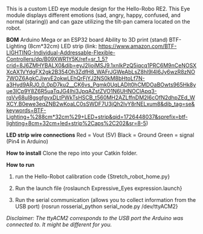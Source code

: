 This is a custom LED eye module design for the Hello-Robo RE2. This Eye module displays different emotions (sad, angry, happy, confused, and normal (staring)) and can gaze utilizing the tilt-pan camera located on the robot. 

**BOM** 
Arduino Mega or an ESP32 board
Ability to 3D print (stand)
BTF-Lighting (8cm*32cm) LED strip (link: https://www.amazon.com/BTF-LIGHTING-Individual-Addressable-Flexible-Controllers/dp/B09XWR1Y5K/ref=sr_1_5?crid=8J6ZMHYBALX0&dib=eyJ2IjoiMSJ9.1xnIkPzQ5iqcq1PRC6M9nCeNOSXXcAX1VYdgFX2gk2B354Oh3ZdfH8_WAFrJGWeAbLsZ8hl9l4I6Jy6wzR8zNO7WOZ6AgkCJiwvE2okwLEhQrFjYJ2NS0kM8bHtoLf7N-a3Hyd9ARJ0_0_0pD7ku2__CK6vs_Pqmk0UqLADlt0hCMDOaBOwts965Hk8yue3lCp9Y8Z6R5uaTqJG4Ihi3JpqAZstZVO1N6UHNOClApq3-rqVv68uI8gsgfgvxDLtPWkTsHSCB_t560MH2AZLffnDM2I6cOfN2dhpZEd_WXCY.B0ewe3eqZNB2wKoaLC0sSWDF7U3jQh2lvY8rNELxum8&dib_tag=se&keywords=BTF-Lighting+%288cm*32cm%29+LED+strip&qid=1726448037&sprefix=btf-lighting+8cm+32cm+led+strip%2Caps%2C202&sr=8-5)

**LED strip wire connections** 
Red = Vout (5V)
Black = Ground 
Green = signal (Pin4 in Arduino)

**How to install** 
Clone the repo into your Catkin folder.

**How to run**

1) run the Hello-Robot calibration code 
{Stretch_robot_home.py}

2) Run the launch file 
{roslaunch Expressive_Eyes expression.launch}

3) Run the serial communication (allows you to collect information from the USB port)
{rosrun rosserial_python serial_node.py /dev/ttyACM2}

*Disclaimer: The ttyACM2 corresponds to the USB port the Arduino was connected to. It might be different for you.*
